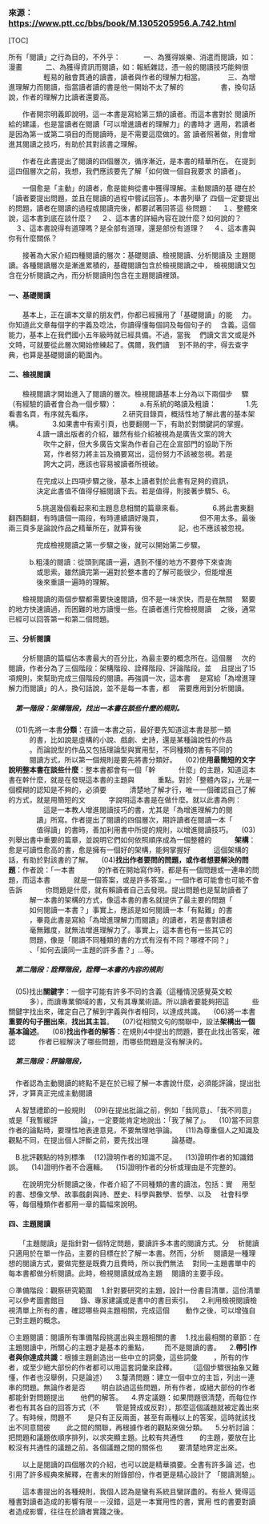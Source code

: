 ### 來源：https://www.ptt.cc/bbs/book/M.1305205956.A.742.html

[TOC]

所有「閱讀」之行為目的，不外乎：
　　　一、為獲得娛樂、消遣而閱讀，如：漫畫
　　　二、為獲得資訊而閱讀，如：報紙雜誌，憑一般的閱讀技巧能夠很
　　　　　輕易的融會貫通的讀書，讀者與作者的理解力相當。
　　　三、為增進理解力而閱讀，指當讀者讀的書是他一開始不太了解的
　　　　　書，換句話說，作者的理解力比讀者還要高。

　　作者開宗明義即說明，這一本書是寫給第三類的讀者。而這本書對於
閱讀所給的建議，也是當讀者在閱讀「可以增進讀者的理解力」的書時才
適用，若讀者是因為第一或第二項目的而閱讀時，是不需要這麼做的。當
讀者照著做，則會增進其閱讀之技巧，有助於其對該書之理解。

　　作者在此書提出了閱讀的四個層次，循序漸近，是本書的精華所在。
在提到這四個層次之前，我想，我們應該要先了解「如何做一個自我要求
的讀者」。

　　一個愈是「主動」的讀者，愈是能夠從書中獲得理解。主動閱讀的基
礎在於「讀者要提出問題，並且在閱讀的過程中嘗試回答」。本書列舉了
四個一定要提出的問題，讀者在閱讀的過程或閱讀完後，都要試著回答這
些問題：
　１、整體來說，這本書到底在談什麼？
　２、這本書的詳細內容在說什麼？如何說的？
　３、這本書說得有道理嗎？是全部有道理，還是部份有道理？
　４、這本書與你有什麼關係？

　　接著為大家介紹四種閱讀的層次：基礎閱讀、檢視閱讀、分析閱讀及
主題閱讀。各種閱讀層次是漸進累積的，基礎閱讀包含於檢視閱讀之中，
檢視閱讀又包含在分析閱讀之內，而分析閱讀則包含在主題閱讀裡頭。
　　　

#### 一、基礎閱讀

　　基本上，正在讀本文章的朋友們，你都已經擁用了「基礎閱讀」的能
　力。你知道此文章每個字的字義及唸法，你讀得懂每個詞及每個句子的
　含義。這個能力，基本上在我們國小五年級時就已經具備。不過，當我
　們讀文言文或是外文時，可就要從此層次開始修練起了。偶爾，我們讀
　到不熟的字，得去查字典，也算是基礎閱讀的範圍內。

#### 二、檢視閱讀

　　檢視閱讀才開始進入了閱讀的層次。檢視閱讀基本上分為以下兩個步
　驟（有經驗的讀者會合為一個步驟）：
　　　a.有系統的略讀及粗讀：
　　　　1.先看書名頁，有序就先看序。
　　　　2.研究目錄頁，概括性地了解此書的基本架構。
　　　　3.如果書中有索引頁，也要翻閱一下，有助於對關鍵詞的掌握。
　　　　4.讀一讀出版者的介紹，雖然有些介紹被視為是廣告文案的誇大
　　　　　吹牛之辭，但大多廣告文案為作者自己在企宣部門的協助下所
　　　　　寫，作者努力將主旨及摘要寫出，這份努力不該被忽視。若是
　　　　　誇大之詞，應該也容易被讀者所視破。

　　　　在完成以上四項步驟之後，基本上讀者對於此書有足夠的資訊，
　　　　決定此書值不值得仔細閱讀下去。若是值得，則接著步驟5、6。

　　　　5.挑選幾個看起來和主題息息相關的篇章來看。
　　　　6.將此書東翻翻西翻翻，有時讀個一兩段，有時連續讀好幾頁，
　　　　　但不用太多。最後兩三頁多是論說作品之精華所在，就算有後
　　　　　記，也不應該被忽視。

　　　　完成檢視閱讀之第一步驟之後，就可以開始第二步驟。

　　　b.粗淺的閱讀：從頭到尾讀一遍，遇到不懂的地方不要停下來查詢
　　　　或思索。雖然讀完第一遍對於整本書的了解可能很少，但能增進
　　　　後來重讀一遍時的理解。

　　檢視閱讀的兩個步驟都需要快速閱讀，但不是一味求快，而是在無關
　緊要的地方快速讀過，而困難的地方讀慢一些。在讀者進行完檢視閱讀
　之後，通常已經可以回答第一和第二個問題。

#### 三、分析閱讀

　　分析閱讀的篇幅佔本書最大的百分比，為最主要的概念所在。這個層
　次的閱讀，作者分為了三個階段：架構階段、詮釋階段、評論階段。並
　且提出了15項規則，來幫助完成三個階段的閱讀。再強調一次，這本書
　是寫給「為增進理解力而閱讀」的人，換句話說，並不是每一本書，都
　需要應用到分析閱讀。

##### 　第一階段：架構階段，找出一本書在談些什麼的規則。

　(01)先將一本書**分類**：在讀一本書之前，最好要先知道這本書是那一類
　　　的書，比如說是虛構的小說、戲劇、史詩，還是某種論說性的作品
　　　。而論說型的作品又包括理論型與實用型，不同種類的書有不同的
　　　閱讀方式，所以第一個規則是要先將書分類好。
　(02)使**用最簡短的文字說明整本書在談些什麼**：整本書都會有一個「幹
　　　什麼」的主題，知道這本書在幹什麼，就是在發現這本書的主題與
　　　重點。對於「整體內容」，光是一個模糊的認知是不夠的，必須要
　　　清楚地了解才行，唯一一個確認自己了解的方式，就是用簡短的文
　　　字說明這本書是在做什麼。就以此書為例：
　　　　　這是一本教人增進閱讀技巧的書，尤其是「為增進理解力的閱
　　　　讀」所寫。作者提出了閱讀的四個層次，期許讀者在閱讀一本「
　　　　值得讀」的書時，善加利用書中所提的規則，以增進閱讀技巧。
　(03)列舉出書中重要的篇章，並說明它們如何依照順序成為一個整體的
　　　**架構**：愈是可讀性愈高的書，愈是擁有一個好的架構，能夠掌握好
　　　這個架構的話，有助於對該書的了解。
　(04)**找出作者要問的問題，或作者想要解決的問題**：作者說：「一本書
　　　的作者在開始寫作時，都是有一個問題或一連串的問題，而這本書
　　　就是一個答案，或是許多答案。」一個作者可能會也可能不會告訴
　　　你問題是什麼，就有賴讀者自己去發現。提出問題也是幫助讀者了
　　　解一本書的架構的方式，像這本書的書名就提供了最主要的問題「
　　　如何閱讀一本書？」事實上，應該是如何閱讀一本「有點難」的書
　　　，畢竟此書是寫給「為增進理解力而閱讀」的讀者，若是書對讀者
　　　毫無難度，就無法增進理解力了。事實上，這本書也有一些其它的
　　　問題，像是「閱讀不同種類的書的方式有沒有不同？哪裡不同？」
　　　、「如何去讀同一主題的許多書？」...等。

##### 　第二階段：詮釋階段，詮釋一本書的內容的規則

　(05)找出**關鍵字**：一個字可能有許多不同的含義（這種情況感覺英文較
　　　多），而讀專業領域的書，又有其專業術語。所以讀者要能夠把這
　　　些關鍵字找出來，確定自己了解到字義與作者相同，以達成共識。
　(06)將一本書**重要的句子圈出來**，**找出其主旨**。
　(07)從相關文句的關聯中，設法**架構出一個基本論述**。
　(08)**找出作者的解答**：在規則4中提出的問題，要在此找出答案，確認
　　　作者已經解決了哪些問題，而哪些問題是沒有解決的。

##### 　第三階段：評論階段，

　作者認為主動閱讀的終點不是在於已經了解一本書說什麼，必須能評論，提出批評，才算真正完成主動閱讀

　A.智慧禮節的一般規則
　(09)在提出批論之前，例如「我同意」、「我不同意」或是「我暫緩評
　　　論」，一定要能肯定地說出：「我了解了」。
　(10)當不同意作者的論點時，要理性地表達意見，不要無理地爭論。
　(11)為尊重個人之知識及觀點不同，在提出個人評斷之前，要先找出理
　　　論基礎。

　B.批評觀點的特別標準
　(12)證明作者的知識不足。
　(13)證明作者的知識錯誤。
　(14)證明作者不合邏輯。
　(15)證明作者的分析或理由是不完整的。

　　在說明完分析閱讀之後，作者介紹了不同種類的書的讀法，包括：實
　用型的書、想像文學、故事戲劇與詩、歷史、科學與數學、哲學、以及
　社會科學等，每個種類作者都用一章的篇幅來說明。

#### 四、主題閱讀

　　「主題閱讀」是指針對一個特定問題，要讀許多本書的閱讀方式。分
　析閱讀只適用於在單一作品，主要的目標在於了解一本書。然而，分析
　閱讀是一種理想的閱讀方式，要做完整是既費力且費時，所以我們無法
　對同一主題書單中的每本書都做分析閱讀。此時，檢視閱讀就成為主題
　閱讀的主要手段。

⊙準備階段：觀察研究範圍
　1.針對要研究的主題，設計一份書目清單，這份清單可以參考圖書館目
　　錄、專家建議或是書中的書目索引。
　2.利用檢視閱讀檢視清單上所有的書，確認哪些與主題相關，完成這個
　　動作之後，可以增強自己對主題的概念。

⊙主題閱讀：閱讀所有準備階段挑選出與主題相關的書
　1.找出最相關的章節：在主題閱讀中，所關心的主題才是基本的重點，
　　而不是閱讀的書。
　2.**帶引作者與你達成共識**：根據主題創造出一些中立的詞彙，這些詞彙
　　，所有的作者，或至少絕大部份的作者都可以用這套詞彙來詮釋。
　　（這個步驟很抽象又難懂，作者也沒舉例，只是論述）
　3.釐清問題：建立一個中立的主旨，列出一連串的問題。無論作者是否
　　明白談過這些問題，所有作者，或絕大部份的作者都能針對問題提出
　　他們的解答。
　4.界定議題：如果問題很清楚，而每位作者也有其各自的回答方式（不
　　管是贊成或反對），那麼這個議題就被定義出來了。有時候，問題不
　　是只有正反兩面，甚至有兩種以上的答案，這時就該找出不同意間彼
　　此之間的關聯，再根據作者的觀點來做分類。
　5.分析討論：把問題和議題依順序排列，以求突顯主題。比較有共通性
　　的主題，要放在比較沒有共通性的議題之前。各個議題之間的關係也
　　要清楚地界定出來。

　　以上是閱讀的四個層次的介紹，也可以說是精華摘要。全書有許多論
述，也引用了許多經典來解釋，在書末的附錄部份，作者更是精心設計了
「閱讀測驗」。

　　這本書提出的各種規則，我個人認為是蠻有系統且蠻詳盡的。有些人
覺得這種書對讀者造成的影響有限－－沒錯，這是一本實用性的書，實用
性的書要對讀者造成影響，往往在於讀者實踐之後。
